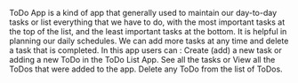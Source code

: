 ToDo App is a kind of app that generally used to maintain our day-to-day tasks or list everything that we have to do, with the most important tasks at the top of the list, and the least important tasks at the bottom. It is helpful in planning our daily schedules. We can add more tasks at any time and delete a task that is completed. 
In this app users can :
Create (add) a new task or adding a new ToDo in the ToDo List App.
See all the tasks or View all the ToDos that were added to the app.
Delete any ToDo from the list of ToDos.
